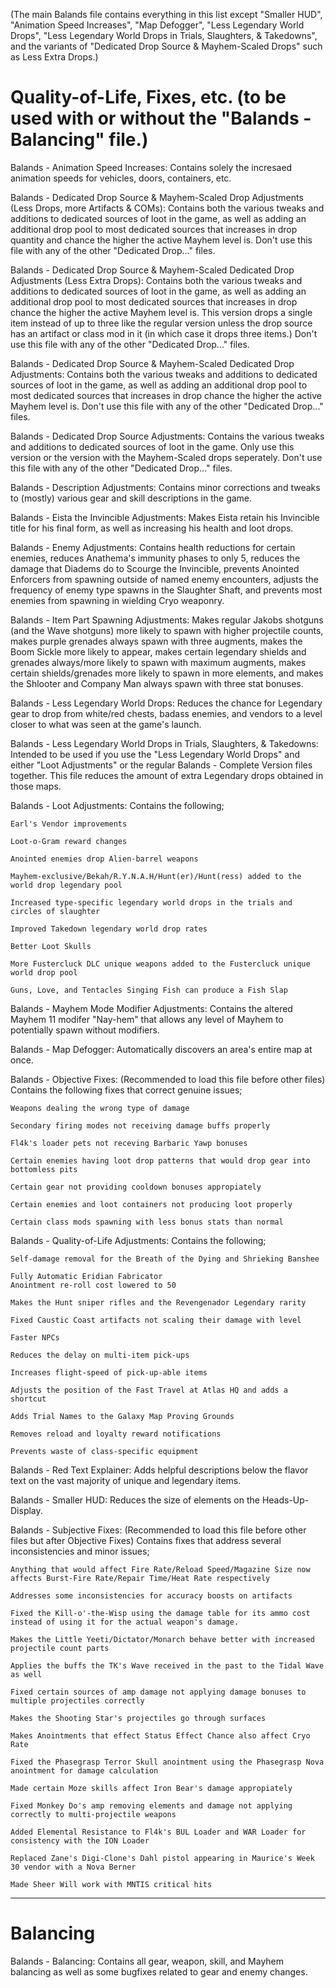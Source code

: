 (The main Balands file contains everything in this list except "Smaller HUD", "Animation Speed Increases", "Map Defogger", "Less Legendary World Drops", "Less Legendary World Drops in Trials, Slaughters, & Takedowns", and the variants of "Dedicated Drop Source & Mayhem-Scaled Drops" such as Less Extra Drops.)

Quality-of-Life, Fixes, etc. (to be used with or without the "Balands - Balancing" file.)
=====================
Balands - Animation Speed Increases: Contains solely the incresaed animation speeds for vehicles, doors, containers, etc.

Balands - Dedicated Drop Source & Mayhem-Scaled Drop Adjustments (Less Drops, more Artifacts & COMs): Contains both the various tweaks and additions to dedicated sources of loot in the game, as well as adding an additional drop pool to most dedicated sources that increases in drop quantity and chance the higher the active Mayhem level is. Don't use this file with any of the other "Dedicated Drop..." files.

Balands - Dedicated Drop Source & Mayhem-Scaled Dedicated Drop Adjustments (Less Extra Drops): Contains both the various tweaks and additions to dedicated sources of loot in the game, as well as adding an additional drop pool to most dedicated sources that increases in drop chance the higher the active Mayhem level is. This version drops a single item instead of up to three like the regular version unless the drop source has an artifact or class mod in it (in which case it drops three items.) Don't use this file with any of the other "Dedicated Drop..." files.

Balands - Dedicated Drop Source & Mayhem-Scaled Dedicated Drop Adjustments: Contains both the various tweaks and additions to dedicated sources of loot in the game, as well as adding an additional drop pool to most dedicated sources that increases in drop chance the higher the active Mayhem level is. Don't use this file with any of the other "Dedicated Drop..." files.

Balands - Dedicated Drop Source Adjustments: Contains the various tweaks and additions to dedicated sources of loot in the game. Only use this version or the version with the Mayhem-Scaled drops seperately. Don't use this file with any of the other "Dedicated Drop..." files.

Balands - Description Adjustments: Contains minor corrections and tweaks to (mostly) various gear and skill descriptions in the game.

Balands - Eista the Invincible Adjustments: Makes Eista retain his Invincible title for his final form, as well as increasing his health and loot drops.

Balands - Enemy Adjustments: Contains health reductions for certain enemies, reduces Anathema's immunity phases to only 5, reduces the damage that Diadems do to Scourge the Invincible, prevents Anointed Enforcers from spawning outside of named enemy encounters, adjusts the frequency of enemy type spawns in the Slaughter Shaft, and prevents most enemies from spawning in wielding Cryo weaponry.

Balands - Item Part Spawning Adjustments: Makes regular Jakobs shotguns (and the Wave shotguns) more likely to spawn with higher projectile counts, makes purple grenades always spawn with three augments, makes the Boom Sickle more likely to appear, makes certain legendary shields and grenades always/more likely to spawn with maximum augments, makes certain shields/grenades more likely to spawn in more elements, and makes the Shlooter and Company Man always spawn with three stat bonuses.

Balands - Less Legendary World Drops: Reduces the chance for Legendary gear to drop from white/red chests, badass enemies, and vendors to a level closer to what was seen at the game's launch.

Balands - Less Legendary World Drops in Trials, Slaughters, & Takedowns: Intended to be used if you use the "Less Legendary World Drops" and either "Loot Adjustments" or the regular Balands - Complete Version files together. This file reduces the amount of extra Legendary drops obtained in those maps.

Balands - Loot Adjustments: Contains the following;

	Earl's Vendor improvements 
	
	Loot-o-Gram reward changes 
	
	Anointed enemies drop Alien-barrel weapons 
	
	Mayhem-exclusive/Bekah/R.Y.N.A.H/Hunt(er)/Hunt(ress) added to the world drop legendary pool 
	
	Increased type-specific legendary world drops in the trials and circles of slaughter 
	
	Improved Takedown legendary world drop rates 
	
	Better Loot Skulls 
	
	More Fustercluck DLC unique weapons added to the Fustercluck unique world drop pool 
	
	Guns, Love, and Tentacles Singing Fish can produce a Fish Slap 

Balands - Mayhem Mode Modifier Adjustments: Contains the altered Mayhem 11 modifer "Nay-hem" that allows any level of Mayhem to potentially spawn without modifiers.

Balands - Map Defogger: Automatically discovers an area's entire map at once.

Balands - Objective Fixes: (Recommended to load this file before other files) Contains the following fixes that correct genuine issues;

	Weapons dealing the wrong type of damage 
	
	Secondary firing modes not receiving damage buffs properly 
	
	Fl4k's loader pets not receving Barbaric Yawp bonuses 
	
	Certain enemies having loot drop patterns that would drop gear into bottomless pits 
	
	Certain gear not providing cooldown bonuses appropiately 
	
	Certain enemies and loot containers not producing loot properly 
	
	Certain class mods spawning with less bonus stats than normal 

Balands - Quality-of-Life Adjustments: Contains the following; 

	Self-damage removal for the Breath of the Dying and Shrieking Banshee 
	
	Fully Automatic Eridian Fabricator 
	Anointment re-roll cost lowered to 50 
	
	Makes the Hunt sniper rifles and the Revengenador Legendary rarity 
	
	Fixed Caustic Coast artifacts not scaling their damage with level 
	
	Faster NPCs 
	
	Reduces the delay on multi-item pick-ups 
	
	Increases flight-speed of pick-up-able items 
	
	Adjusts the position of the Fast Travel at Atlas HQ and adds a shortcut 
	
	Adds Trial Names to the Galaxy Map Proving Grounds 
	
	Removes reload and loyalty reward notifications 
	
	Prevents waste of class-specific equipment 

Balands - Red Text Explainer: Adds helpful descriptions below the flavor text on the vast majority of unique and legendary items.

Balands - Smaller HUD: Reduces the size of elements on the Heads-Up-Display.

Balands - Subjective Fixes: (Recommended to load this file before other files but after Objective Fixes) Contains fixes that address several inconsistencies and minor issues; 

	Anything that would affect Fire Rate/Reload Speed/Magazine Size now affects Burst-Fire Rate/Repair Time/Heat Rate respectively 
	
	Addresses some inconsistencies for accuracy boosts on artifacts 
	
	Fixed the Kill-o'-the-Wisp using the damage table for its ammo cost instead of using it for the actual weapon's damage. 
	
	Makes the Little Yeeti/Dictator/Monarch behave better with increased projectile count parts 
	
	Applies the buffs the TK's Wave received in the past to the Tidal Wave as well 
	
	Fixed certain sources of amp damage not applying damage bonuses to multiple projectiles correctly 
	
	Makes the Shooting Star's projectiles go through surfaces 
	
	Makes Anointments that effect Status Effect Chance also affect Cryo Rate 
	
	Fixed the Phasegrasp Terror Skull anointment using the Phasegrasp Nova anointment for damage calculation 
	
	Made certain Moze skills affect Iron Bear's damage appropiately 
	
	Fixed Monkey Do's amp removing elements and damage not applying correctly to multi-projectile weapons 
	
	Added Elemental Resistance to Fl4k's BUL Loader and WAR Loader for consistency with the ION Loader 
	
	Replaced Zane's Digi-Clone's Dahl pistol appearing in Maurice's Week 30 vendor with a Nova Berner 
	
	Made Sheer Will work with MNTIS critical hits 

---

Balancing
=========
Balands - Balancing: Contains all gear, weapon, skill, and Mayhem balancing as well as some bugfixes related to gear and enemy changes.
